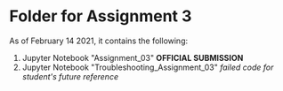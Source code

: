 # Folder for Assignment 3
As of February 14 2021, it contains the following:
1. Jupyter Notebook "Assignment_03" **OFFICIAL SUBMISSION**
2. Jupyter Notebook "Troubleshooting_Assignment_03" *failed code for student's future reference*
